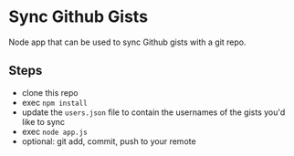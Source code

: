 # Sync Github Gists

Node app that can be used to sync Github gists with a git repo.

## Steps

 - clone this repo
 - exec `npm install`
 - update the `users.json` file to contain the usernames of the gists you'd like to sync
 - exec `node app.js`
 - optional: git add, commit, push to your remote
